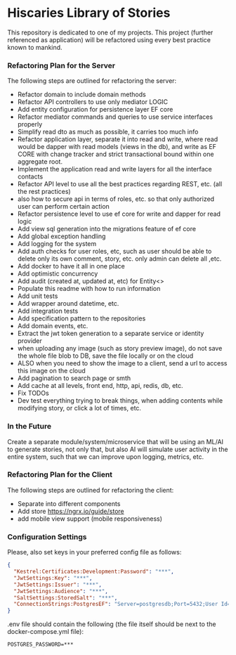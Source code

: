 # Hiscaries Library of Stories
This repository is dedicated to one of my projects. This project (further referenced as application) will be refactored using every best practice known to mankind.

### Refactoring Plan for the Server
The following steps are outlined for refactoring the server:

* Refactor domain to include domain methods
* Refactor API controllers to use only mediator LOGIC
* Add entity configuration for persistence layer EF core
* Refactor mediator commands and queries to use service interfaces properly
* Simplify read dto as much as possible, it carries too much info
* Refactor application layer, separate it into read and write, where read would be dapper with read models (views in the db), and write as EF CORE with change tracker and strict transactional bound within one aggregate root.
* Implement the application read and write layers for all the interface contacts
* Refactor API level to use all the best practices regarding REST, etc. (all the rest practices)
* also how to secure api in terms of roles, etc. so that only authorized user can perform certain action
* Refactor persistence level to use ef core for write and dapper for read logic
* Add view sql generation into the migrations feature of ef core
* Add global exception handling
* Add logging for the system
* Add auth checks for user roles, etc, such as user should be able to delete only its own comment, story, etc. only admin can delete all ,etc.
* Add docker to have it all in one place
* Add optimistic concurrency
* Add audit (created at, updated at, etc) for Entity<>
* Populate this readme with how to run information
* Add unit tests
* Add wrapper around datetime, etc.
* Add integration tests
* Add specification pattern to the repositories
* Add domain events, etc.
* Extract the jwt token generation to a separate service or identity provider
* when uploading any image (such as story preview image), do not save the whole file blob to DB, save the file locally or on the cloud
* ALSO when you need to show the image to a client, send a url to access this image on the cloud
* Add pagination to search page or smth
* Add cache at all levels, front end, http, api, redis, db, etc.
* Fix TODOs
* Dev test everything trying to break things, when adding contents while modifying story, or click a lot of times, etc.

### In the Future
Create a separate module/system/microservice that will be using an ML/AI to generate stories, not only that, but also
AI will simulate user activity in the entire system, such that we can improve upon logging, metrics, etc.

### Refactoring Plan for the Client
The following steps are outlined for refactoring the client:

* Separate into different components
* Add store https://ngrx.io/guide/store
* add mobile view support (mobile responsiveness)

### Configuration Settings
Please, also set keys in your preferred config file as follows:
```json
{
  "Kestrel:Certificates:Development:Password": "***",
  "JwtSettings:Key": "***",
  "JwtSettings:Issuer": "***",
  "JwtSettings:Audience": "***",
  "SaltSettings:StoredSalt": "***",
  "ConnectionStrings:PostgresEF": "Server=postgresdb;Port=5432;User Id=postgres;Password=***;Database=hiscarydbef;Include Error Detail=true;"
}
```
.env file should contain the following (the file itself should be next to the docker-compose.yml file):
```
POSTGRES_PASSWORD=***
```
